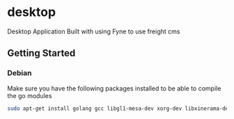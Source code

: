 # desktop

Desktop Application Built with using Fyne to use freight cms

## Getting Started

### Debian

Make sure you have the following packages installed to be able to compile the go modules

```sh
sudo apt-get install golang gcc libgl1-mesa-dev xorg-dev libxinerama-dev
```
